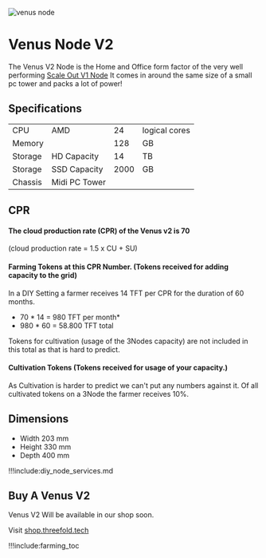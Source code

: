 ![venus node](img/venus_sideview.jpg 'size=200') 

# Venus Node V2

The Venus V2 Node is the Home and Office form factor of the very well performing [Scale Out V1 Node](scale_node_v1)
It comes in around the same size of a small pc tower and packs a lot of power!


## Specifications

|         |               |      |               |
| ------- | ------------- | ---- | ------------- |
| CPU     | AMD           | 24   | logical cores |
| Memory  |               | 128  | GB            |
| Storage | HD Capacity   | 14   | TB            |
| Storage | SSD Capacity  | 2000 | GB            |
| Chassis | Midi PC Tower |      |               |


## CPR 

####  The cloud production rate (CPR) of the Venus v2 is 70

(cloud production rate = 1.5 x CU + SU)

#### Farming Tokens at this CPR Number. (Tokens received for adding capacity to the grid) 

In a DIY Setting a farmer receives 14 TFT per CPR for the duration of 60 months.

- 70 * 14 = 980 TFT per month*
- 980 * 60 = 58.800 TFT total 



Tokens for cultivation (usage of the 3Nodes capacity) are not included in this total as that is hard to predict.

#### Cultivation Tokens (Tokens received for usage of your capacity.)

As Cultivation is harder to predict we can't put any numbers against it.
Of all cultivated tokens on a 3Node the farmer receives 10%.

## Dimensions

* Width 203 mm
* Height 330 mm
* Depth 400 mm 

!!!include:diy_node_services.md

## Buy A Venus V2

Venus V2 Will be available in our shop soon.

Visit [shop.threefold.tech](https://shop.threefold.tech)

!!!include:farming_toc